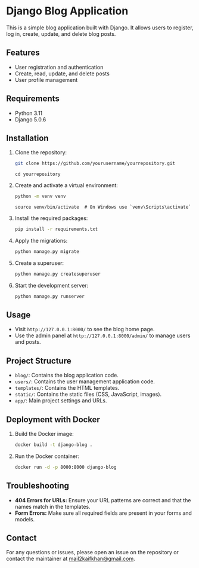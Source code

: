 # Django Blog Application

This is a simple blog application built with Django. It allows users to register, log in, create, update, and delete blog posts. 

## Features

- User registration and authentication
- Create, read, update, and delete posts
- User profile management

## Requirements

- Python 3.11
- Django 5.0.6

## Installation

1. Clone the repository:

    ```sh
    git clone https://github.com/yourusername/yourrepository.git
    ```
    ```
    cd yourrepository
    ```

2. Create and activate a virtual environment:

    ```sh
    python -m venv venv
    ```
    ```
    source venv/bin/activate  # On Windows use `venv\Scripts\activate`
    ```

3. Install the required packages:

    ```sh
    pip install -r requirements.txt
    ```

4. Apply the migrations:

    ```sh
    python manage.py migrate
    ```

5. Create a superuser:

    ```sh
    python manage.py createsuperuser
    ```

6. Start the development server:

    ```sh
    python manage.py runserver
    ```

## Usage

- Visit `http://127.0.0.1:8000/` to see the blog home page.
- Use the admin panel at `http://127.0.0.1:8000/admin/` to manage users and posts.

## Project Structure

- `blog/`: Contains the blog application code.
- `users/`: Contains the user management application code.
- `templates/`: Contains the HTML templates.
- `static/`: Contains the static files (CSS, JavaScript, images).
- `app/`: Main project settings and URLs.

## Deployment with Docker

1. Build the Docker image:

    ```sh
    docker build -t django-blog .
    ```

2. Run the Docker container:

    ```sh
    docker run -d -p 8000:8000 django-blog
    ```

## Troubleshooting

- **404 Errors for URLs:** Ensure your URL patterns are correct and that the names match in the templates.
- **Form Errors:** Make sure all required fields are present in your forms and models.

## Contact

For any questions or issues, please open an issue on the repository or contact the maintainer at [mail2kaifkhan@gmail.com](mailto:mail2kaifkhan@gmail.com).
